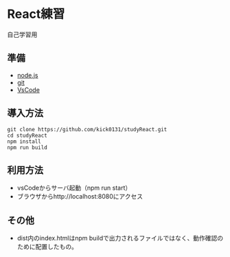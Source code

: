 React練習
==================================================

自己学習用

## 準備
* [node.js](https://nodejs.org/)
* [git](https://git-scm.com/downloads)
* [VsCode](https://code.visualstudio.com/download)

## 導入方法
```
git clone https://github.com/kick0131/studyReact.git
cd studyReact
npm install
npm run build
```

## 利用方法
* vsCodeからサーバ起動（npm run start）
* ブラウザからhttp://localhost:8080にアクセス


## その他
* dist内のindex.htmlはnpm buildで出力されるファイルではなく、動作確認のために配置したもの。

